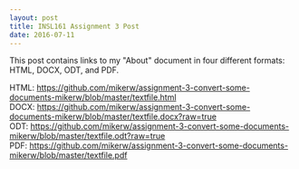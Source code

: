 ```yaml
---
layout: post
title: INSL161 Assignment 3 Post
date: 2016-07-11
---
```


This post contains links to my "About" document in four different formats: HTML, DOCX, ODT, and PDF.

HTML: <https://github.com/mikerw/assignment-3-convert-some-documents-mikerw/blob/master/textfile.html><br>
DOCX: <https://github.com/mikerw/assignment-3-convert-some-documents-mikerw/blob/master/textfile.docx?raw=true><br>
ODT: <https://github.com/mikerw/assignment-3-convert-some-documents-mikerw/blob/master/textfile.odt?raw=true><br>
PDF: <https://github.com/mikerw/assignment-3-convert-some-documents-mikerw/blob/master/textfile.pdf><br>